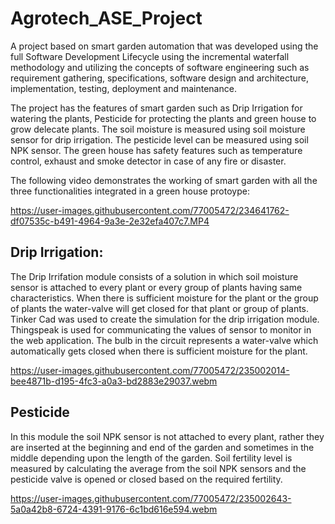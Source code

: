 # Agrotech_ASE_Project

A project based on smart garden automation that was developed using the full Software Development Lifecycle using the incremental waterfall methodology and utilizing the concepts of software engineering such as requirement gathering, specifications, software design and architecture, implementation, testing, deployment and maintenance.

The project has the features of smart garden such as Drip Irrigation for watering the plants, Pesticide for protecting the plants and green house to grow delecate plants. The soil moisture is measured using soil moisture sensor for drip irrigation. The pesticide level can be measured using soil NPK sensor. The green house has safety features such as temperature control, exhaust and smoke detector in case of any fire or disaster.

The following video demonstrates the working of smart garden with all the three functionalities integrated in a green house protoype:



https://user-images.githubusercontent.com/77005472/234641762-df07535c-b491-4964-9a3e-2e32efa407c7.MP4


## Drip Irrigation:
The Drip Irrifation module consists of a solution in which soil moisture sensor is attached to every plant or every group of plants having same characteristics. When there is sufficient moisture for the plant or the group of plants the water-valve will get closed for that plant or group of plants.
Tinker Cad was used to create the simulation for the drip irrigation module. Thingspeak is used for communicating the values of sensor to monitor in the web application.
The bulb in the circuit represents a water-valve which automatically gets closed when there is sufficient moisture for the plant.


https://user-images.githubusercontent.com/77005472/235002014-bee4871b-d195-4fc3-a0a3-bd2883e29037.webm

## Pesticide
In this module the soil NPK sensor is not attached to every plant, rather they are inserted at the beginning and end of the garden and sometimes in the middle depending upon the length of the garden.
Soil fertility level is measured by calculating the average from the soil NPK sensors and the pesticide valve is opened or closed based on the required fertility.


https://user-images.githubusercontent.com/77005472/235002643-5a0a42b8-6724-4391-9176-6c1bd616e594.webm
